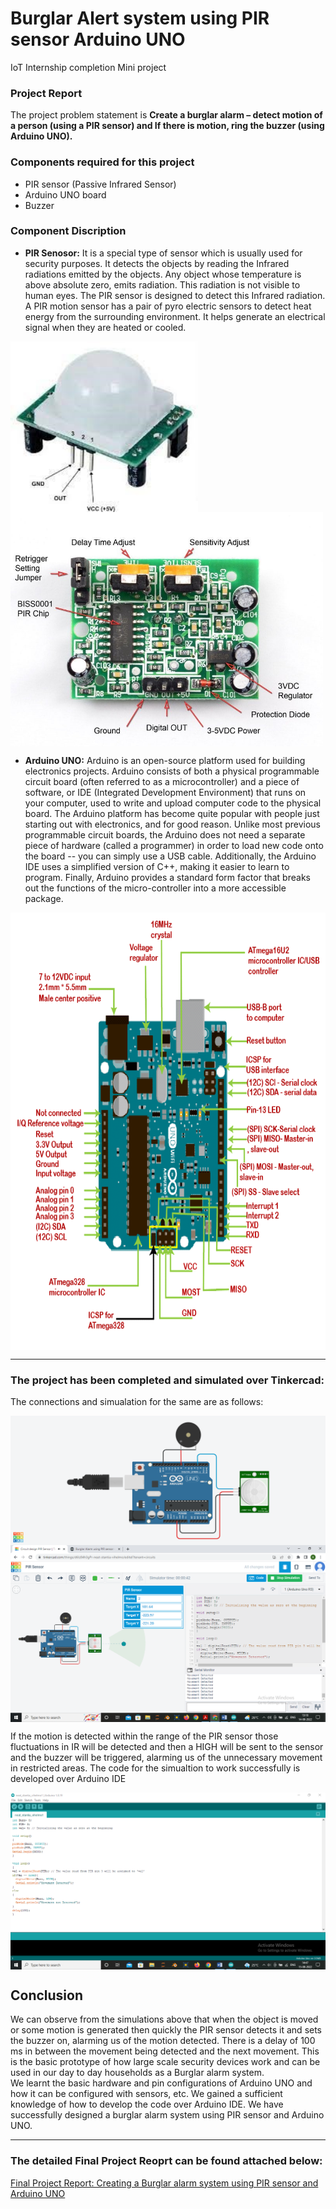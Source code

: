 # Burglar Alert system using PIR sensor Arduino UNO 
IoT Internship completion Mini project 
### Project Report
The project problem statement is **Create a burglar alarm – detect motion of a person (using a PIR sensor) and If there is motion, ring the buzzer (using Arduino UNO).**
### Components required for this project
- PIR sensor (Passive Infrared Sensor) 
- Arduino UNO board
- Buzzer
### Component Discription
- **PIR Senosor:** It is a special type of sensor which is usually used for security purposes. It detects the objects by reading the Infrared radiations emitted by the objects. Any object whose temperature is above absolute zero, emits radiation.
This radiation is not visible to human eyes. The PIR sensor is designed to detect this Infrared radiation. A PIR motion sensor has a pair of pyro electric sensors to detect heat energy from the
surrounding environment. It helps generate an electrical signal when they are heated or cooled.

<img align="center" alt="GIF" src="https://github.com/Bhaktiraut02/Burglar-Alert-system-using-PIR-sensor-Arduino-UNO-/blob/main/pir.jpg" width="300"/> <img align="center" alt="GIF" src="https://github.com/Bhaktiraut02/Burglar-Alert-system-using-PIR-sensor-Arduino-UNO-/blob/main/pir2.jpg" width="500"/>

- **Arduino UNO:** Arduino is an open-source platform used for building electronics projects. Arduino consists of both a physical programmable circuit board (often referred to as a microcontroller) and a
piece of software, or IDE (Integrated Development Environment) that runs on your computer, used to write and upload computer code to the physical board.
The Arduino platform has become quite popular with people just starting out with electronics, and for good reason. Unlike most previous programmable circuit boards, the Arduino does
not need a separate piece of hardware (called a programmer) in order to load new code onto the board -- you can simply use a USB cable. Additionally, the Arduino IDE uses a simplified
version of C++, making it easier to learn to program. Finally, Arduino provides a standard form factor that breaks out the functions of the micro-controller into a more accessible
package.
<img align="center" alt="GIF" src="https://github.com/Bhaktiraut02/Burglar-Alert-system-using-PIR-sensor-Arduino-UNO-/blob/main/uno2.png" width="800" height= "700"/>

------------

### The project has been completed and simulated over Tinkercad:
The connections and simualation for the same are as follows:

<img align="center" alt="GIF" src="https://github.com/Bhaktiraut02/Burglar-Alert-system-using-PIR-sensor-Arduino-UNO-/blob/main/1.png" />
<img align="center" alt="GIF" src="https://github.com/Bhaktiraut02/Burglar-Alert-system-using-PIR-sensor-Arduino-UNO-/blob/main/2.png" />

If the motion is detected within the range of the PIR sensor those fluctuations in IR will be detected and then a HIGH will be sent to the sensor and the buzzer will be triggered, alarming us of the unnecessary movement in restricted areas.
The code for the simualtion to work successfully is developed over Arduino IDE

<img align="center" alt="GIF" src="https://github.com/Bhaktiraut02/Burglar-Alert-system-using-PIR-sensor-Arduino-UNO-/blob/main/4.png" />

## Conclusion
We can observe from the simulations above that when the object is moved or some motion is generated then quickly the PIR sensor detects it and sets the buzzer on, alarming us of the motion detected. There is a delay of 100 ms in between the movement being detected and the next movement. This is the basic prototype of how large scale security devices work and can be used in our day to day households as a Burglar alarm system.  
We learnt the basic hardware and pin configurations of Arduino UNO and how it can be configured with sensors, etc. We gained a sufficient knowledge of how to develop the code over Arduino IDE. We have successfully designed a burglar alarm system using PIR sensor and Arduino UNO. 

------------

### The detailed Final Project Reoprt can be found attached below:
[Final Project Report: Creating a Burglar alarm system using PIR sensor and Arduino UNO](https://github.com/Bhaktiraut02/Burglar-Alert-system-using-PIR-sensor-Arduino-UNO-/blob/main/Bhakti%20Raut_MiniProject_IOT_PIR%20Sensor.pdf)
